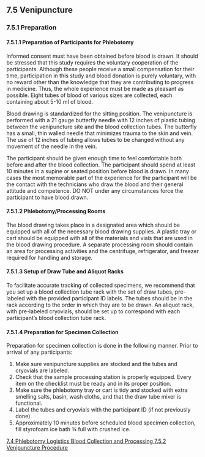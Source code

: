 ## 7.5 Venipuncture

### 7.5.1 Preparation

#### 7.5.1.1 Preparation of Participants for Phlebotomy

Informed consent must have been obtained before blood is drawn.  It should be stressed that this study requires the voluntary cooperation of the participants.  Although these people receive a small compensation for their time, participation in this study and blood donation is purely voluntary, with no reward other than the knowledge that they are contributing to progress in medicine.  Thus, the whole experience must be made as pleasant as possible.  Eight tubes of blood of various sizes are collected, each containing about 5-10 ml of blood.

Blood drawing is standardized for the sitting position. The venipuncture is performed with a 21 gauge butterfly needle with 12 inches of plastic tubing between the venipuncture site and the blood collection tubes.  The butterfly has a small, thin walled needle that minimizes trauma to the skin and vein.  The use of 12 inches of tubing allows tubes to be changed without any movement of the needle in the vein.

The participant should be given enough time to feel comfortable both before and after the blood collection.  The participant should spend at least 10 minutes in a supine or seated position before blood is drawn.  In many cases the most memorable part of the experience for the participant will be the contact with the technicians who draw the blood and their general attitude and competence.  DO NOT under any circumstances force the participant to have blood drawn.

#### 7.5.1.2 Phlebotomy/Processing Rooms

The blood drawing takes place in a designated area which should be equipped with all of the necessary blood drawing supplies.  A plastic tray or cart should be equipped with all of the materials and vials that are used in the blood drawing procedure.   A separate processing room should contain an area for processing activities and the centrifuge, refrigerator, and freezer required for handling and storage.

#### 7.5.1.3 Setup of Draw Tube and Aliquot Racks

To facilitate accurate tracking of collected specimens, we recommend that you set up a blood collection tube rack with the set of draw tubes, pre-labeled with the provided participant ID labels. The tubes should be in the rack according to the order in which they are to be drawn. An aliquot rack, with pre-labeled cryovials, should be set up to correspond with each participant’s blood collection tube rack.

#### 7.5.1.4 Preparation for Specimen Collection

Preparation for specimen collection is done in the following manner.  Prior to arrival of any participants:

1. Make sure venipuncture supplies are stocked and the tubes and cryovials are labeled.
2. Check that the sample processing station is properly equipped.  Every item on the checklist must be ready and in its proper position.
3. Make sure the phlebotomy tray or cart is tidy and stocked with extra smelling salts, basin, wash cloths, and that the draw tube mixer is functional.
4. Label the tubes and cryovials with the participant ID (if not previously done).
5. Approximately 10 minutes before scheduled blood specimen collection, fill styrofoam ice bath ¾ full with crushed ice.


<div class="center">
<div class="btn-group">
  <a href=":pages_path:/manuals/blood-collection-processing/7-04-phlebotomy-logistics.md" class="btn btn-default">
    <span class="glyphicon glyphicon-chevron-left"></span>
    7.4 Phlebotomy Logistics
  </a>

  <a href=":pages_path:/manuals/blood-collection-processing" class="btn btn-default">
    <span class="glyphicon glyphicon-chevron-up"></span>
    Blood Collection and Processing
  </a>

  <a href=":pages_path:/manuals/blood-collection-processing/7-05-02-venipuncture-procedure.md" class="btn btn-success">
    7.5.2 Venipuncture Procedure
    <span class="glyphicon glyphicon-chevron-right"></span>
  </a>
</div>
</div>
